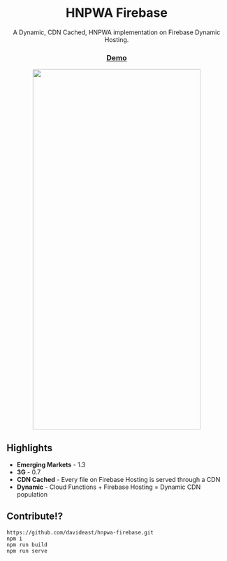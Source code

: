 <p align="center">
  <h1 align="center">HNPWA Firebase</h1>
  <p align="center">A Dynamic, CDN Cached, HNPWA implementation on Firebase Dynamic Hosting.</p>
</p>
<p align="center">
  <a align="center" href="https://hnpwa-firebase.firebaseapp.com"><h3 align="center">Demo</h3></a>
</p>
<p align="center">
<a href="https://hnpwa-firebase.firebaseapp.com">
<img width="384" height="824" src="https://raw.githubusercontent.com/davideast/hnpwa-firebase/master/hnpwa-firebase.png">
</a>
</p>

## Highlights

- **Emerging Markets** - 1.3
- **3G** - 0.7
- **CDN Cached** - Every file on Firebase Hosting is served through a CDN
- **Dynamic** - Cloud Functions + Firebase Hosting = Dynamic CDN population

## Contribute!?

```
https://github.com/davideast/hnpwa-firebase.git
npm i
npm run build
npm run serve
```
